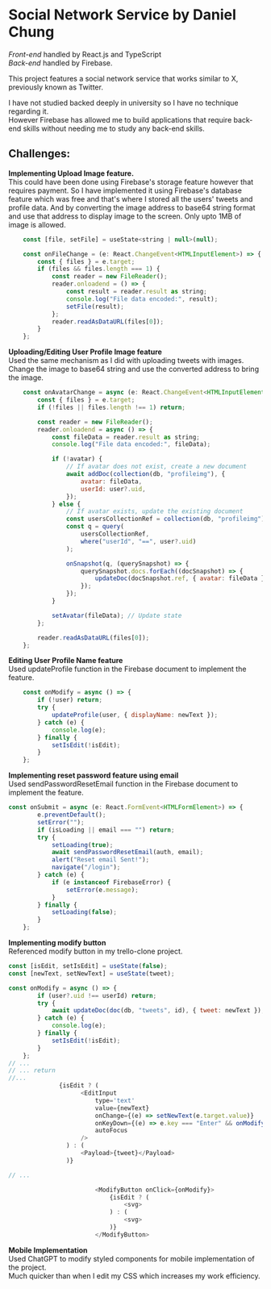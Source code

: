 # Social Network Service by Daniel Chung
_Front-end_ handled by React.js and TypeScript\
_Back-end_ handled by Firebase.

This project features a social network service that works similar to X, previously known as Twitter.

I have not studied backed deeply in university so I have no technique regarding it.\
However Firebase has allowed me to build applications that require back-end skills without needing me to study any back-end skills.


## Challenges:
__Implementing Upload Image feature.__\
This could have been done using Firebase's storage feature however that requires payment. 
So I have implemented it using Firebase's database feature which was free and that's where I stored all the users' tweets and profile data. 
And by converting the image address to base64 string format and use that address to display image to the screen.
Only upto 1MB of image is allowed.

```js
    const [file, setFile] = useState<string | null>(null);

    const onFileChange = (e: React.ChangeEvent<HTMLInputElement>) => {
        const { files } = e.target;
        if (files && files.length === 1) {
            const reader = new FileReader();
            reader.onloadend = () => {
                const result = reader.result as string;
                console.log("File data encoded:", result);
                setFile(result);
            };
            reader.readAsDataURL(files[0]);
        }
    };
```
__Uploading/Editing User Profile Image feature__\
Used the same mechanism as I did with uploading tweets with images.
Change the image to base64 string and use the converted address to bring the image.
```js
    const onAvatarChange = async (e: React.ChangeEvent<HTMLInputElement>) => {
        const { files } = e.target;
        if (!files || files.length !== 1) return;

        const reader = new FileReader();
        reader.onloadend = async () => {
            const fileData = reader.result as string;
            console.log("File data encoded:", fileData);

            if (!avatar) {
                // If avatar does not exist, create a new document
                await addDoc(collection(db, "profileimg"), {
                    avatar: fileData,
                    userId: user?.uid,
                });
            } else {
                // If avatar exists, update the existing document
                const usersCollectionRef = collection(db, "profileimg");
                const q = query(
                    usersCollectionRef,
                    where("userId", "==", user?.uid)
                );

                onSnapshot(q, (querySnapshot) => {
                    querySnapshot.docs.forEach((docSnapshot) => {
                        updateDoc(docSnapshot.ref, { avatar: fileData });
                    });
                });
            }

            setAvatar(fileData); // Update state
        };

        reader.readAsDataURL(files[0]);
    };

```

__Editing User Profile Name feature__\
Used updateProfile function in the Firebase document to implement the feature.
```js
    const onModify = async () => {
        if (!user) return;
        try {
            updateProfile(user, { displayName: newText });
        } catch (e) {
            console.log(e);
        } finally {
            setIsEdit(!isEdit);
        }
    };
```
__Implementing reset password feature using email__\
Used sendPasswordResetEmail function in the Firebase document to implement the feature.
```js
const onSubmit = async (e: React.FormEvent<HTMLFormElement>) => {
        e.preventDefault();
        setError("");
        if (isLoading || email === "") return;
        try {
            setLoading(true);
            await sendPasswordResetEmail(auth, email);
            alert("Reset email Sent!");
            navigate("/login");
        } catch (e) {
            if (e instanceof FirebaseError) {
                setError(e.message);
            }
        } finally {
            setLoading(false);
        }
    };
```
__Implementing modify button__\
Referenced modify button in my trello-clone project.
```js
const [isEdit, setIsEdit] = useState(false);
const [newText, setNewText] = useState(tweet);

const onModify = async () => {
        if (user?.uid !== userId) return;
        try {
            await updateDoc(doc(db, "tweets", id), { tweet: newText });
        } catch (e) {
            console.log(e);
        } finally {
            setIsEdit(!isEdit);
        }
    };
// ...
// ... return
//...
              {isEdit ? (
                    <EditInput
                        type='text'
                        value={newText}
                        onChange={(e) => setNewText(e.target.value)}
                        onKeyDown={(e) => e.key === "Enter" && onModify()} // Save on Enter key
                        autoFocus
                    />
                ) : (
                    <Payload>{tweet}</Payload>
                )}

// ...

                        <ModifyButton onClick={onModify}>
                            {isEdit ? (
                                <svg>
                            ) : (
                                <svg>
                            )}
                        </ModifyButton>
```

__Mobile Implementation__\
Used ChatGPT to modify styled components for mobile implementation of the project.\
Much quicker than when I edit my CSS which increases my work efficiency.

